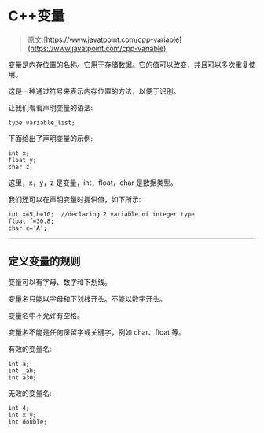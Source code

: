 # C++变量

> 原文:[https://www.javatpoint.com/cpp-variable](https://www.javatpoint.com/cpp-variable)

变量是内存位置的名称。它用于存储数据。它的值可以改变，并且可以多次重复使用。

这是一种通过符号来表示内存位置的方法，以便于识别。

让我们看看声明变量的语法:

```
type variable_list; 

```

下面给出了声明变量的示例:

```
int x;  
float y;  
char z;  

```

这里，x，y，z 是变量，int，float，char 是数据类型。

我们还可以在声明变量时提供值，如下所示:

```
int x=5,b=10;  //declaring 2 variable of integer type  
float f=30.8;  
char c='A';  

```

* * *

## 定义变量的规则

变量可以有字母、数字和下划线。

变量名只能以字母和下划线开头。不能以数字开头。

变量名中不允许有空格。

变量名不能是任何保留字或关键字，例如 char、float 等。

有效的变量名:

```
int a;  
int _ab;  
int a30;  

```

无效的变量名:

```
int 4;  
int x y;  
int double;

```